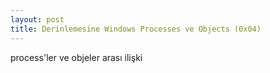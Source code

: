 ```yaml
---
layout: post
title: Derinlemesine Windows Processes ve Objects (0x04)
---
```


process'ler ve objeler arası ilişki
